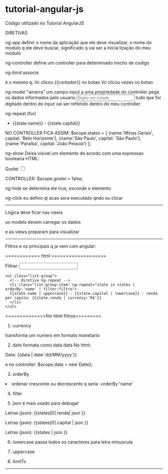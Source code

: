 tutorial-angular-js
===================

Código utilizado no Tutorial AngularJS


DIRETIVAS

ng-app
definir o nome da aplicação que ele deve visualizar, o nome
do modulo q ele deve buscar, significado q vai ser a inicia
lização do meu módulo


ng-controller
define um controller para determinado trecho de codigo


ng-bind
associa

é o mesmo q:
Vc clicou {{contador}} no botao
Vc clicou <span ng-bind="contador"></span> vezes no botao

ng-model
"amarra" um campo input a uma propriedade do controller
pega os dados informados pelo usuario
<input type="text" ng-model="estado" placeholder="Digite um estado" />
tudo que for digitado dentro do input vai ser refletido dentro do meu controller

ng-repeat (for)
<ul class="list-group">
      <!-- diretiva ng-repeat -->
      <li class="list-group-item" ng-repeat="state in states">{{state.name}} - {{state.capital}}</li>
    </ul>

NO CONTROLLER FICA ASSIM:
$scope.states = [
		{name:'Minas Gerais', capital: 'Belo Horizonte'},
		{name:'São Paulo', capital: 'São Paulo'},
		{name:'Paraíba', capital: 'João Pessoa'}
];

ng-show
Deixa visivel um elemento de acordo com uma expressao
booleana
HTML:
<p>
      <!-- diretiva ng-model -->
      Gostei
      <input type="checkbox" ng-model="gostei" />
      <!-- diretiva ng-show -->
      <span class="glyphicon glyphicon-thumbs-up" ng-show="gostei"></span>
</p>
CONTROLLER:
$scope.gostei = false;

ng-hide
se determina ele true, esconde o elemento


ng-click
eu defino ql acao sera executado qndo eu clicar



--------------------
Lógica deve ficar nas views

os models devem carregar os dados

e as views preparam para visualizar


----------------------

Filtros e os principais q ja vem com angular:

============ html ===================

<p>Filtrar: <input type="text" ng-model="filtro" /></p>

    <ul class="list-group">
      <!-- diretiva ng-repeat -->
      <li class="list-group-item" ng-repeat="state in states | orderBy:'name' | filter:filtro">
      {{state.name | uppercase}} - {{state.capital | lowercase}} - renda per capita: {{state.renda | currency:'R$'}}
      </li>
    </ul>

==============fim html filtros=========




1. currency

transforma um numero em formato monetario


2. date
formata como data 
data No html:
<p>Data: {{data | date:'dd/MM/yyyy'}}</p>

e no controller:
  $scope.data = new Date();

3. orderBy
<li class="list-group-item" ng-repeat="state in states | orderBy:'name' | filter:filtro">
ordenar crescente ou decrescente q seria -orderBy:'name'

4. filter

5. json
é mais usado para debugar
 <p>Letras (json): {{states[0].renda| json }}</p>
    <p>Letras (json): {{states[0].capital | json }}</p>
    <p>Letras (json): {{states | json }}</p>


6. lowercase
passa todos os caracteres para letra minuscula
7. uppercase

8. limitTo



------------------------